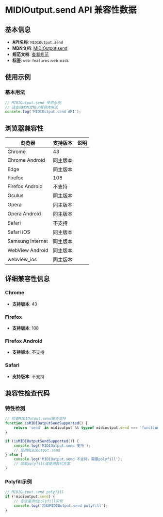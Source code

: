 # MIDIOutput.send API 兼容性数据

## 基本信息

- **API名称**: `MIDIOutput.send`
- **MDN文档**: [MIDIOutput.send](https://developer.mozilla.org/docs/Web/API/MIDIOutput/send)
- **规范文档**: [查看规范](https://webaudio.github.io/web-midi-api/#dom-midioutput-send)
- **标签**: `web-features:web-midi`

## 使用示例

### 基本用法

```javascript
// MIDIOutput.send 使用示例
// 请查阅MDN文档了解具体用法
console.log('MIDIOutput.send API');
```

## 浏览器兼容性

| 浏览器 | 支持版本 | 说明 |
|--------|----------|------|
| Chrome | 43 |  |
| Chrome Android | 同主版本 |  |
| Edge | 同主版本 |  |
| Firefox | 108 |  |
| Firefox Android | 不支持 |  |
| Oculus | 同主版本 |  |
| Opera | 同主版本 |  |
| Opera Android | 同主版本 |  |
| Safari | 不支持 |  |
| Safari iOS | 同主版本 |  |
| Samsung Internet | 同主版本 |  |
| WebView Android | 同主版本 |  |
| webview_ios | 同主版本 |  |

## 详细兼容性信息

### Chrome

- **支持版本**: 43

### Firefox

- **支持版本**: 108

### Firefox Android

- **支持版本**: 不支持

### Safari

- **支持版本**: 不支持

## 兼容性检查代码

### 特性检测

```javascript
// 检查MIDIOutput.send是否支持
function isMIDIOutputSendSupported() {
    return 'send' in midioutput && typeof midioutput.send === 'function';
}

if (isMIDIOutputSendSupported()) {
    console.log('MIDIOutput.send 支持');
    // 使用MIDIOutput.send
} else {
    console.log('MIDIOutput.send 不支持，需要polyfill');
    // 加载polyfill或使用替代方案
}
```

### Polyfill示例

```javascript
// MIDIOutput.send polyfill
if (!midioutput.send) {
    // 在这里添加polyfill实现
    console.log('加载MIDIOutput.send polyfill');
}
```

